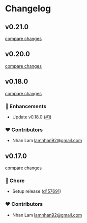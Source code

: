 # Changelog


## v0.21.0

[compare changes](https://github.com/tinijs/blank-starter/compare/v0.20.0...v0.21.0)

## v0.20.0

[compare changes](https://github.com/tinijs/blank-starter/compare/v0.20.0-pre...v0.20.0)

## v0.18.0

[compare changes](https://github.com/tinijs/blank-starter/compare/v0.17.0...v0.18.0)

### 🚀 Enhancements

- Update v0.18.0 ([#1](https://github.com/tinijs/blank-starter/pull/1))

### ❤️ Contributors

- Nhan Lam <lamnhan92@gmail.com>

## v0.17.0

[compare changes](https://github.com/tinijs/blank-starter/compare/v0.17.0-pre...v0.17.0)

### 🏡 Chore

- Setup release ([d157691](https://github.com/tinijs/blank-starter/commit/d157691))

### ❤️ Contributors

- Nhan Lam <lamnhan92@gmail.com>


